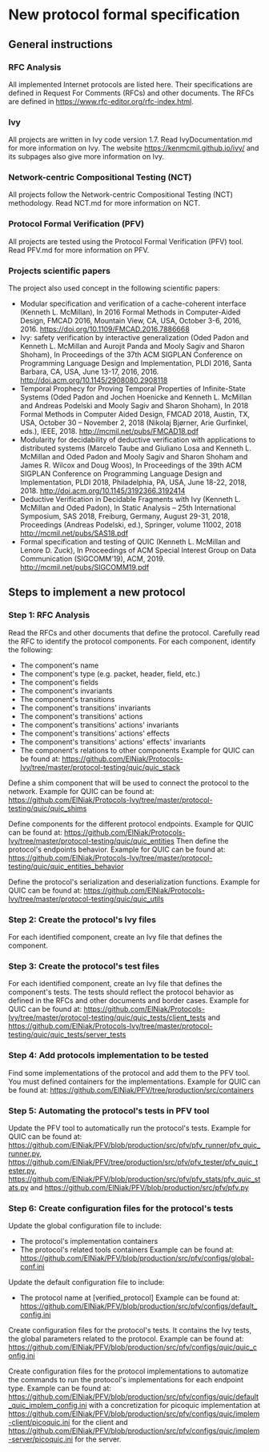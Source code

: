 # New protocol formal specification

## General instructions

### RFC Analysis

All implemented Internet protocols are listed here. Their specifications are defined in Request For Comments (RFCs) and other documents. The RFCs are defined in https://www.rfc-editor.org/rfc-index.html.

### Ivy

All projects are written in Ivy code version 1.7.
Read IvyDocumentation.md for more information on Ivy.
The website https://kenmcmil.github.io/ivy/ and its subpages also give more information on Ivy.

### Network-centric Compositional Testing (NCT)

All projects follow the Network-centric Compositional Testing (NCT) methodology.
Read NCT.md for more information on NCT.

### Protocol Formal Verification (PFV)

All projects are tested using the Protocol Formal Verification (PFV) tool.
Read PFV.md for more information on PFV.

### Projects scientific papers

The project also used concept in the following scientific papers: 
* Modular specification and verification of a cache-coherent interface (Kenneth L. McMillan), In 2016 Formal Methods in Computer-Aided Design, FMCAD 2016, Mountain View, CA, USA, October 3-6, 2016, 2016. https://doi.org/10.1109/FMCAD.2016.7886668
* Ivy: safety verification by interactive generalization (Oded Padon and Kenneth L. McMillan and Aurojit Panda and Mooly Sagiv and Sharon Shoham), In Proceedings of the 37th ACM SIGPLAN Conference on Programming Language Design and Implementation, PLDI 2016, Santa Barbara, CA, USA, June 13-17, 2016, 2016. http://doi.acm.org/10.1145/2908080.2908118
* Temporal Prophecy for Proving Temporal Properties of Infinite-State Systems (Oded Padon and Jochen Hoenicke and Kenneth L. McMillan and Andreas Podelski and Mooly Sagiv and Sharon Shoham), In 2018 Formal Methods in Computer Aided Design, FMCAD 2018, Austin, TX, USA, October 30 – November 2, 2018 (Nikolaj Bjørner, Arie Gurfinkel, eds.), IEEE, 2018. http://mcmil.net/pubs/FMCAD18.pdf
* Modularity for decidability of deductive verification with applications to distributed systems (Marcelo Taube and Giuliano Losa and Kenneth L. McMillan and Oded Padon and Mooly Sagiv and Sharon Shoham and James R. Wilcox and Doug Woos), In Proceedings of the 39th ACM SIGPLAN Conference on Programming Language Design and Implementation, PLDI 2018, Philadelphia, PA, USA, June 18-22, 2018, 2018. http://doi.acm.org/10.1145/3192366.3192414
* Deductive Verification in Decidable Fragments with Ivy (Kenneth L. McMillan and Oded Padon), In Static Analysis – 25th International Symposium, SAS 2018, Freiburg, Germany, August 29-31, 2018, Proceedings (Andreas Podelski, ed.), Springer, volume 11002, 2018 http://mcmil.net/pubs/SAS18.pdf
* Formal specification and testing of QUIC (Kenneth L. McMillan and Lenore D. Zuck), In Proceedings of ACM Special Interest Group on Data Communication (SIGCOMM’19), ACM, 2019. http://mcmil.net/pubs/SIGCOMM19.pdf 

## Steps to implement a new protocol

### Step 1: RFC Analysis

Read the RFCs and other documents that define the protocol. 
Carefully read the RFC to identify the protocol components. 
For each component, identify the following:
* The component's name
* The component's type (e.g. packet, header, field, etc.)
* The component's fields
* The component's invariants
* The component's transitions
* The component's transitions' invariants
* The component's transitions' actions
* The component's transitions' actions' invariants
* The component's transitions' actions' effects
* The component's transitions' actions' effects' invariants
* The component's relations to other components
Example for QUIC can be found at: https://github.com/ElNiak/Protocols-Ivy/tree/master/protocol-testing/quic/quic_stack

Define a shim component that will be used to connect the protocol to the network.
Example for QUIC can be found at: https://github.com/ElNiak/Protocols-Ivy/tree/master/protocol-testing/quic/quic_shims

Define components for the different protocol endpoints.
Example for QUIC can be found at: https://github.com/ElNiak/Protocols-Ivy/tree/master/protocol-testing/quic/quic_entities
Then define the protocol's endpoints behavior.
Example for QUIC can be found at: https://github.com/ElNiak/Protocols-Ivy/tree/master/protocol-testing/quic/quic_entities_behavior

Define the protocol's serialization and deserialization functions.
Example for QUIC can be found at: https://github.com/ElNiak/Protocols-Ivy/tree/master/protocol-testing/quic/quic_utils

### Step 2: Create the protocol's Ivy files

For each identified component, create an Ivy file that defines the component.

### Step 3: Create the protocol's test files

For each identified component, create an Ivy file that defines the component's tests. The tests should reflect the protocol behavior as defined in the RFCs and other documents and border cases.
Example for QUIC can be found at: https://github.com/ElNiak/Protocols-Ivy/tree/master/protocol-testing/quic/quic_tests/client_tests and https://github.com/ElNiak/Protocols-Ivy/tree/master/protocol-testing/quic/quic_tests/server_tests

### Step 4: Add protocols implementation to be tested

Find some implementations of the protocol and add them to the PFV tool.
You must defined containers for the implementations.
Example for QUIC can be found at: https://github.com/ElNiak/PFV/tree/production/src/containers


### Step 5: Automating the protocol's tests in PFV tool

Update the PFV tool to automatically run the protocol's tests.
Example for QUIC can be found at: https://github.com/ElNiak/PFV/blob/production/src/pfv/pfv_runner/pfv_quic_runner.py, https://github.com/ElNiak/PFV/tree/production/src/pfv/pfv_tester/pfv_quic_tester.py, https://github.com/ElNiak/PFV/blob/production/src/pfv/pfv_stats/pfv_quic_stats.py and https://github.com/ElNiak/PFV/blob/production/src/pfv/pfv.py

### Step 6: Create configuration files for the protocol's tests

Update the global configuration file to include:
* The protocol's implementation containers
* The protocol's related tools containers
Example can be found at: https://github.com/ElNiak/PFV/blob/production/src/pfv/configs/global-conf.ini

Update the default configuration file to include:
* The protocol name at [verified_protocol]
Example can be found at: https://github.com/ElNiak/PFV/blob/production/src/pfv/configs/default_config.ini

Create configuration files for the protocol's tests. It contains the Ivy tests, the global parameters related to the protocol.
Example can be found at: https://github.com/ElNiak/PFV/blob/production/src/pfv/configs/quic/quic_config.ini

Create configuration files for the protocol implementations to automatize the commands to run the protocol's implementations for each endpoint type.
Example can be found at: https://github.com/ElNiak/PFV/blob/production/src/pfv/configs/quic/default_quic_implem_config.ini with a concretization for picoquic implementation at https://github.com/ElNiak/PFV/blob/production/src/pfv/configs/quic/implem-client/picoquic.ini for the client and https://github.com/ElNiak/PFV/blob/production/src/pfv/configs/quic/implem-server/picoquic.ini for the server.

